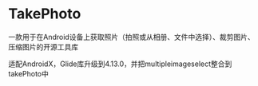 # TakePhoto
一款用于在Android设备上获取照片（拍照或从相册、文件中选择）、裁剪图片、压缩图片的开源工具库

适配AndroidX，Glide库升级到4.13.0，并把multipleimageselect整合到takePhoto中
